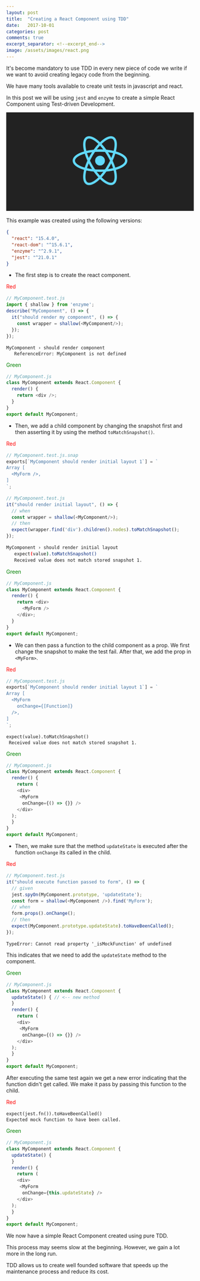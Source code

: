 ```yaml
---
layout: post
title:  "Creating a React Component using TDD"
date:   2017-10-01
categories: post
comments: true
excerpt_separator: <!--excerpt_end-->
image: /assets/images/react.png
---
```


It's become mandatory to use TDD in every new piece of code we write if
we want to avoid creating legacy code from the beginning.

We have many tools available to create unit tests in javascript and react.

In this post we will be using `jest` and `enzyme` to create a simple React Component
using Test-driven Development.

<!--excerpt_end-->
![Required](/assets/images/react.png)

This example was created using the following versions:
```json
{
  "react": "15.4.0",
  "react-dom": "^15.6.1",
  "enzyme": "^2.9.1",
  "jest": "^21.0.1"
}
```
* The first step is to create the react component.

<span style="color:red">Red</span>
```javascript
// MyComponent.test.js
import { shallow } from 'enzyme';
describe("MyComponent", () => {
  it("should render my component", () => {
    const wrapper = shallow(<MyComponent/>);
  });
});
```
```
MyComponent › should render component
   ReferenceError: MyComponent is not defined
```
<span style="color:green">Green</span>
```javascript
// MyComponent.js
class MyComponent extends React.Component {
  render() {
    return <div />;
  }
}
export default MyComponent;
```
* Then, we add a child component by changing the snapshot first and then
asserting it by using the method `toMatchSnapshot()`.

<span style="color:red">Red</span>
```javascript
// MyComponent.test.js.snap
exports[`MyComponent should render initial layout 1`] = `
Array [
  <MyForm />,
]
`;
```
```javascript
// MyComponent.test.js
it("should render initial layout", () => {
  // when
  const wrapper = shallow(<MyComponent/>);
  // then
  expect(wrapper.find('div').children().nodes).toMatchSnapshot();
});
```
```bash
MyComponent › should render initial layout
   expect(value).toMatchSnapshot()
   Received value does not match stored snapshot 1.
```
<span style="color:green">Green</span>
```javascript
// MyComponent.js
class MyComponent extends React.Component {
  render() {
    return <div>
      <MyForm />
    </div>;
  }
}
export default MyComponent;
```
* We can then pass a function to the child component as a prop. We first change
the snapshot to make the test fail. After that, we add the prop in `<MyForm>`.

<span style="color:red">Red</span>
```javascript
// MyComponent.test.js
exports[`MyComponent should render initial layout 1`] = `
Array [
  <MyForm
    onChange={[Function]}
  />,
]
`;
```
```
expect(value).toMatchSnapshot()
 Received value does not match stored snapshot 1.
```
<span style="color:green">Green</span>
```javascript
// MyComponent.js
class MyComponent extends React.Component {
  render() {
    return (
    <div>
     <MyForm
      onChange={() => {}} />
    </div>
  );
  }
}
export default MyComponent;
```
* Then, we make sure that the method `updateState` is executed after the
function `onChange` its called in the child.

<span style="color:red">Red</span>
```javascript
// MyComponent.test.js
it("should execute function passed to form", () => {
  // given
  jest.spyOn(MyComponent.prototype, 'updateState');
  const form = shallow(<MyComponent />).find('MyForm');
  // when
  form.props().onChange();
  // then
  expect(MyComponent.prototype.updateState).toHaveBeenCalled();
});
```
```
TypeError: Cannot read property '_isMockFunction' of undefined
```
This indicates that we need to add the `updateState` method to the component.

<span style="color:green">Green</span>
```javascript
// MyComponent.js
class MyComponent extends React.Component {
  updateState() { // <-- new method
  }
  render() {
    return (
    <div>
     <MyForm
      onChange={() => {}} />
    </div>
  );
  }
}
export default MyComponent;
```
After executing the same test again we get a new error indicating that the function
didn't get called. We make it pass by passing this function to the child.

<span style="color:red">Red</span>
```
expect(jest.fn()).toHaveBeenCalled()
Expected mock function to have been called.
```
<span style="color:green">Green</span>
```javascript
// MyComponent.js
class MyComponent extends React.Component {
  updateState() {
  }
  render() {
    return (
    <div>
     <MyForm
      onChange={this.updateState} />
    </div>
  );
  }
}
export default MyComponent;
```
We now have a simple React Component created using pure TDD.

This process may seems slow at the beginning.
However, we gain a lot more in the long run.

TDD allows us to create well founded software that speeds up the maintenance
process and reduce its cost.
